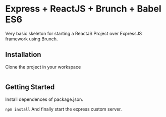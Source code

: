 # Express + ReactJS + Brunch + Babel ES6
Very basic skeleton for starting a ReactJS Project over ExpressJS framework using Brunch. 

## Installation
Clone the project in your workspace

```git clone https://github.com/sebanime02/Express-ReactJS-Brunch-Skeleton.git
```
## Getting Started
Install dependences of package.json.

```npm install```
And finally start the express custom server.
```npm start
```
